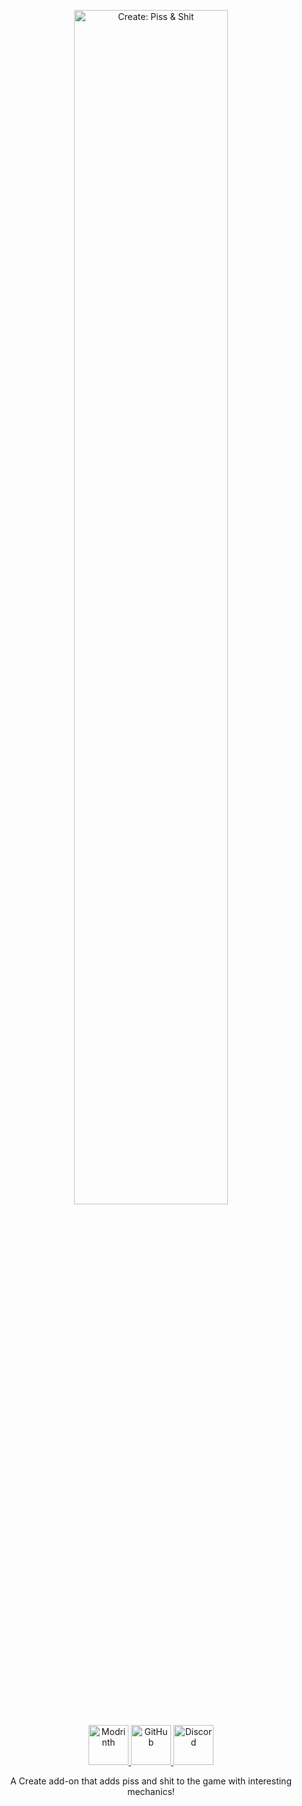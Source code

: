 <p align="center">
  <img alt="Create: Piss & Shit" width="70%" src="https://cdn.theclashfruit.me/data/modrinth/create-piss-n-shit/title.png">
</p>

<div align="center">
  <a href="https://modrinth.com/mod/create-piss-n-shit">
    <img alt="Modrinth" height="64" src="https://cdn.jsdelivr.net/npm/@intergrav/devins-badges@3/assets/cozy-minimal/available/modrinth_vector.svg" />
  </a>
  <a href="https://github.com/TheClashFruit/CreatePissAndShit">
    <img alt="GitHub" height="64" src="https://cdn.jsdelivr.net/npm/@intergrav/devins-badges@3/assets/cozy-minimal/available/github_vector.svg" />
  </a>
  <a href="https://discord.gg/CWEApqJ6rc">
    <img alt="Discord" height="64" src="https://cdn.jsdelivr.net/npm/@intergrav/devins-badges@3/assets/cozy-minimal/social/discord-singular_vector.svg">
  </a>
</div>

<p align="center">
  A Create add-on that adds piss and shit to the game with interesting mechanics!
</p>